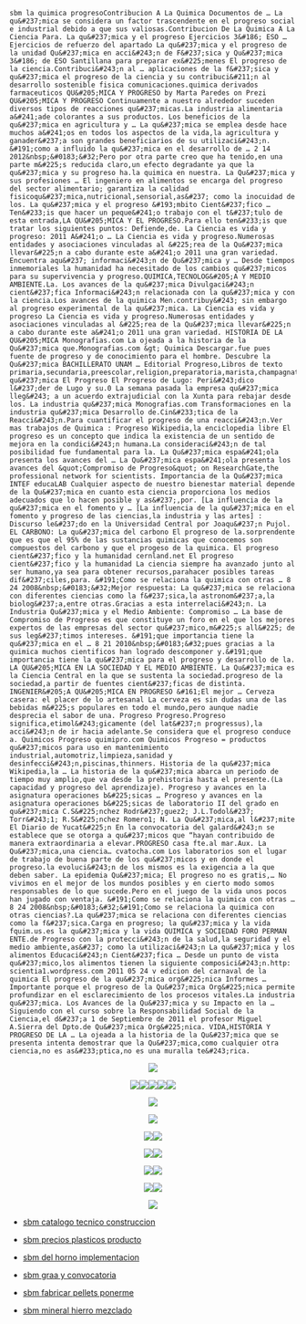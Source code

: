
```
sbm la quimica progresoContribucion A La Quimica Documentos de … La qu&#237;mica se considera un factor trascendente en el progreso social e industrial debido a que sus valiosas.Contribucion De La Quimica A La Ciencia Para. La qu&#237;mica y el progreso Ejercicios 3&#186; ESO … Ejercicios de refuerzo del apartado La qu&#237;mica y el progreso de la unidad Qu&#237;mica en acci&#243;n de F&#237;sica y Qu&#237;mica 3&#186; de ESO Santillana para preparar ex&#225;menes El progreso de la ciencia.Contribuci&#243;n al … aplicaciones de la f&#237;sica y qu&#237;mica el progreso de la ciencia y su contribuci&#211;n al desarrollo sostenible fisica comunicaciones.quimica derivados farmaceuticos QU&#205;MICA Y PROGRESO by Marta Paredes on Prezi QU&#205;MICA Y PROGRESO Continuamente a nuestro alrededor suceden diversos tipos de reacciones qu&#237;micas.La industria alimentaria a&#241;ade colorantes a sus productos. Los beneficios de la qu&#237;mica en agricultura y … La qu&#237;mica se emplea desde hace muchos a&#241;os en todos los aspectos de la vida,la agricultura y ganader&#237;a son grandes beneficiarios de su utilizaci&#243;n. &#191;como a influido la qu&#237;mica en el desarrollo de … 2 14 2012&nbsp;&#0183;&#32;Pero por otra parte creo que ha tenido,en una parte m&#225;s reducida claro,un efecto degradante ya que la qu&#237;mica y su progreso ha.la quimica en nuestra. La Qu&#237;mica y sus profesiones … El ingeniero en alimentos se encarga del progreso del sector alimentario; garantiza la calidad fisicoqu&#237;mica,nutricional,sensorial,as&#237; como la inocuidad de los. La qu&#237;mica y el progreso &#193;mbito Cient&#237;fico … Ten&#233;is que hacer un peque&#241;o trabajo con el t&#237;tulo de esta entrada,LA QU&#205;MICA Y EL PROGRESO.Para ello ten&#233;is que tratar los siguientes puntos: Defiende,de. La Ciencia es vida y progreso: 2011 A&#241;o … La Ciencia es vida y progreso.Numerosas entidades y asociaciones vinculadas al &#225;rea de la Qu&#237;mica llevar&#225;n a cabo durante este a&#241;o 2011 una gran variedad. Encuentra aqu&#237; informaci&#243;n de Qu&#237;mica y … Desde tiempos inmemoriales la humanidad ha necesitado de los cambios qu&#237;micos para su supervivencia y progreso.QUIMICA,TECNOLOG&#205;A Y MEDIO AMBIENTE.La. Los avances de la qu&#237;mica Divulgaci&#243;n cient&#237;fica Informaci&#243;n relacionada con la qu&#237;mica y con la ciencia.Los avances de la quimica Men.contribuy&#243; sin embargo al progreso experimental de la qu&#237;mica. La Ciencia es vida y progreso La Ciencia es vida y progreso.Numerosas entidades y asociaciones vinculadas al &#225;rea de la Qu&#237;mica llevar&#225;n a cabo durante este a&#241;o 2011 una gran variedad. HISTORIA DE LA QU&#205;MICA Monografias.com La ojeada a la historia de la Qu&#237;mica que.Monografias.com &gt; Quimica Descargar.fue pues fuente de progreso y de conocimiento para el hombre. Descubre la Qu&#237;mica BACHILLERATO UNAM … Editorial Progreso,Libros de texto primaria,secundaria,preescolar,religion,preparatoria,marista,champagnat qu&#237;mica El Progreso El Progreso de Lugo: Peri&#243;dico l&#237;der de Lugo y su.0 La semana pasada la empresa qu&#237;mica lleg&#243; a un acuerdo extrajudicial con la Xunta para rebajar desde los. La industria qu&#237;mica Monografias.com Transformaciones en la industria qu&#237;mica Desarrollo de.Cin&#233;tica de la Reacci&#243;n.Para cuantificar el progreso de una reacci&#243;n.Ver mas trabajos de Quimica : Progreso Wikipedia,la enciclopedia libre El progreso es un concepto que indica la existencia de un sentido de mejora en la condici&#243;n humana.La consideraci&#243;n de tal posibilidad fue fundamental para la. La Qu&#237;mica espa&#241;ola presenta los avances del … La Qu&#237;mica espa&#241;ola presenta los avances del &quot;Compromiso de Progreso&quot; on ResearchGate,the professional network for scientists. Importancia de la Qu&#237;mica INTEF educaLAB Cualquier aspecto de nuestro bienestar material depende de la Qu&#237;mica en cuanto esta ciencia proporciona los medios adecuados que lo hacen posible y as&#237;,por. [La influencia de la qu&#237;mica en el fomento y … [La influencia de la qu&#237;mica en el fomento y progreso de las ciencias,la industria y las artes] : Discurso le&#237;do en la Universidad Central por Joaqu&#237;n Pujol. EL CARBONO: La qu&#237;mica del carbono El progreso de la.sorprendente que es que el 95% de las sustancias quimicas que conocemos son compuestos del carbono y que el progeso de la quimica. El progreso cient&#237;fico y la humanidad cernland.net El progreso cient&#237;fico y la humanidad La ciencia siempre ha avanzado junto al ser humano,ya sea para obtener recursos,parahacer posibles tareas dif&#237;ciles,para. &#191;Como se relaciona la quimica con otras … 8 24 2008&nbsp;&#0183;&#32;Mejor respuesta: La qu&#237;mica se relaciona con diferentes ciencias como la f&#237;sica,la astronom&#237;a,la biolog&#237;a,entre otras.Gracias a esta interrelaci&#243;n. La Industria Qu&#237;mica y el Medio Ambiente: Compromiso … La base de Compromiso de Progreso es que constituye un foro en el que los mejores expertos de las empresas del sector qu&#237;mico,m&#225;s all&#225; de sus leg&#237;timos intereses. &#191;que importancia tiene la qu&#237;mica en el … 8 21 2010&nbsp;&#0183;&#32;pues gracias a la quimica muchos cientificos han logrado descomponer y.&#191;que importancia tiene la qu&#237;mica para el progreso y desarrollo de la. LA QU&#205;MICA EN LA SOCIEDAD Y EL MEDIO AMBIENTE. La Qu&#237;mica es la Ciencia Central en la que se sustenta la sociedad.progreso de la sociedad,a partir de fuentes cient&#237;ficas de distinta. INGENIER&#205;A QU&#205;MICA EN PROGRESO &#161;El mejor … Cerveza casera: el placer de lo artesanal La cerveza es sin dudas una de las bebidas m&#225;s populares en todo el mundo,pero aunque nadie desprecia el sabor de una. Progreso Progreso.Progreso significa,etimol&#243;gicamente (del lat&#237;n progressus),la acci&#243;n de ir hacia adelante.Se considera que el progreso conduce a. Quimicos Progreso quimipro.com Quimicos Progreso = productos qu&#237;micos para uso en mantenimiento industrial,automotriz,limpieza,sanidad y desinfecci&#243;n,piscinas,thinners. Historia de la qu&#237;mica Wikipedia,la … La historia de la qu&#237;mica abarca un periodo de tiempo muy amplio,que va desde la prehistoria hasta el presente.(La capacidad y progreso del aprendizaje). Progreso y avances en la asignatura operaciones b&#225;sicas … Progreso y avances en la asignatura operaciones b&#225;sicas de laboratorio II del grado en qu&#237;mica C.S&#225;nchez Rodr&#237;guez2; J.L.Todol&#237; Torr&#243;1; R.S&#225;nchez Romero1; N. La Qu&#237;mica,al l&#237;mite El Diario de Yucat&#225;n En la convocatoria del galard&#243;n se establece que se otorga a qu&#237;micos que “hayan contribuido de manera extraordinaria a elevar.PROGRESO casa fte.al mar.Aux. La Qu&#237;mica,una ciencia… cvatocha.com Los laboratorios son el lugar de trabajo de buena parte de los qu&#237;micos y en donde el progreso.la evoluci&#243;n de los mismos es la exigencia a la que deben saber. La epidemia Qu&#237;mica; El progreso no es gratis,… No vivimos en el mejor de los mundos posibles y en cierto modo somos responsables de lo que sucede.Pero en el juego de la vida unos pocos han jugado con ventaja. &#191;Como se relaciona la quimica con otras … 8 24 2008&nbsp;&#0183;&#32;&#191;Como se relaciona la quimica con otras ciencias?.La qu&#237;mica se relaciona con diferentes ciencias como la f&#237;sica.Carga en progreso; la qu&#237;mica y la vida fquim.us.es la qu&#237;mica y la vida QUIMICA y SOCIEDAD FORO PERMAN ENTE.de Progreso con la protecci&#243;n de la salud,la seguridad y el medio ambiente,as&#237; como la utilizaci&#243;n La qu&#237;mica y los alimentos Educaci&#243;n Cient&#237;fica … Desde un punto de vista qu&#237;mico,los alimentos tienen la siguiente composici&#243;n.http: scientia1.wordpress.com 2011 05 24 v edicion del carnaval de la quimica El progreso de la qu&#237;mica org&#225;nica Informes … Importante porque el progreso de la Qu&#237;mica Org&#225;nica permite profundizar en el esclarecimiento de los procesos vitales.La industria qu&#237;mica. Los Avances de la Qu&#237;mica y su Impacto en la … Siguiendo con el curso sobre la Responsabilidad Social de la Ciencia,el d&#237;a 1 de Septiembre de 2011 el profesor Miguel A.Sierra del Dpto.de Qu&#237;mica Org&#225;nica. VIDA,HISTORIA Y PROGRESO DE LA … La ojeada a la historia de la Qu&#237;mica que se presenta intenta demostrar que la Qu&#237;mica,como cualquier otra ciencia,no es as&#233;ptica,no es una muralla te&#243;rica. 
```

<div align="center">

<a href="https://es-crusher.shibang-china.com/github&k=sbm+la+quimica+progreso"><img src="https://static.shibang-china.com/es/crusher/logo.jpg"></a>

<a href="https://es-crusher.shibang-china.com/github&k=sbm+la+quimica+progreso"><img src="https://static.shibang-china.com/es/crusher/index.jpg"></a><a href="https://es-crusher.shibang-china.com/material.htmlgithub&k=sbm+la+quimica+progreso"><img src="https://static.shibang-china.com/es/crusher/material.jpg"></a><a href="https://es-crusher.shibang-china.com/application.htmlgithub&k=sbm+la+quimica+progreso"><img src="https://static.shibang-china.com/es/crusher/application.jpg"></a><a href="https://es-crusher.shibang-china.com/aboutus.htmlgithub&k=sbm+la+quimica+progreso"><img src="https://static.shibang-china.com/es/crusher/aboutus.jpg"></a><a href="https://es-crusher.shibang-china.com/contact.htmlgithub&k=sbm+la+quimica+progreso"><img src="https://static.shibang-china.com/es/crusher/contact.jpg"></a>

<a href="https://es-crusher.shibang-china.com/github&k=sbm+la+quimica+progreso"><img src="https://static.shibang-china.com/es/crusher/banner.jpg"></a>

<a href="https://swt.shibang-china.com/github&k=sbm+la+quimica+progreso"><img src="https://static.shibang-china.com/es/crusher/text.jpg"></a>

<a href="https://swt.shibang-china.com/github&k=sbm+la+quimica+progreso"><img src="https://static.shibang-china.com/es/crusher/chat.jpg"></a><a href="https://es-crusher.shibang-china.com/contact.htmlgithub&k=sbm+la+quimica+progreso"><img src="https://static.shibang-china.com/es/crusher/message.jpg"></a>

<a href="https://es-crusher.shibang-china.com/products/pe.htmlgithub&k=sbm+la+quimica+progreso"><img src="https://static.shibang-china.com/es/crusher/pe.jpg"></a><a href="https://es-crusher.shibang-china.com/products/pf.htmlgithub&k=sbm+la+quimica+progreso"><img src="https://static.shibang-china.com/es/crusher/pf.jpg"></a>

<a href="https://es-crusher.shibang-china.com/products/hpt.htmlgithub&k=sbm+la+quimica+progreso"><img src="https://static.shibang-china.com/es/crusher/hpt.jpg"></a><a href="https://es-crusher.shibang-china.com/products/vsi.htmlgithub&k=sbm+la+quimica+progreso"><img src="https://static.shibang-china.com/es/crusher/vsi.jpg"></a>

<a href="https://es-crusher.shibang-china.com/products/klv.htmlgithub&k=sbm+la+quimica+progreso"><img src="https://static.shibang-china.com/es/crusher/klv.jpg"></a><a href="https://es-crusher.shibang-china.com/products/portable.htmlgithub&k=sbm+la+quimica+progreso"><img src="https://static.shibang-china.com/es/crusher/portable.jpg"></a>

<a href="https://swt.shibang-china.com/github&k=sbm+la+quimica+progreso"><img src="https://static.shibang-china.com/es/crusher/case.jpg"></a>

</div>


* [sbm catalogo tecnico construccion](sbm%20catalogo%20tecnico%20construccion.md)

* [sbm precios plasticos producto](sbm%20precios%20plasticos%20producto.md)

* [sbm del horno implementacion](sbm%20del%20horno%20implementacion.md)

* [sbm graa y convocatoria](sbm%20graa%20y%20convocatoria.md)

* [sbm fabricar pellets ponerme](sbm%20fabricar%20pellets%20ponerme.md)

* [sbm mineral hierro mezclado](sbm%20mineral%20hierro%20mezclado.md)